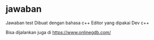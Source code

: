 # jawaban
 Jawaban test
 Dibuat dengan bahasa c++
 Editor yang dipakai Dev c++
 
 Bisa dijalankan juga di https://www.onlinegdb.com/ 